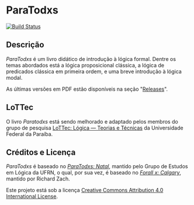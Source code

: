 # ParaTodxs

[![Build
Status](https://github.com/lottec-ufpb/paratodxs/actions/workflows/main.yml/badge.svg)](https://github.com/lottec-ufpb/paratodxs/actions/workflows/main.yml)

## Descrição

_ParaTodxs_ é um livro didático de introdução à lógica formal.
Dentre os temas abordados está a lógica proposicional clássica, a lógica de predicados clássica em primeira ordem, e uma breve introdução à lógica modal. 

As últimas versões em PDF estão disponíveis na seção "[Releases](https://github.com/lottecc-ufpb/paratodxs/releases)".

## LoTTec

O livro _Paratodxs_ está sendo melhorado e adaptado pelos membros do grupo de pesquisa [LoTTec: Lógica — Teorias e Técnicas](https://lottec.pontofixo.net.br) da Universidade Federal da Paraíba.


## Créditos e Licença

_ParaTodxs_ é baseado no [_ParaTodxs: Natal_](https://github.com/Grupo-de-Estudos-em-Logica-da-UFRN/Para-Todxs-Natal), mantido pelo Grupo de Estudos em Lógica da UFRN, o qual, por sua vez, é baseado no [_Forall x: Calgary_](https://github.com/rzach/forallx-yyc), mantido por Richard Zach.

Este projeto está sob a licença [Creative Commons Attribution 4.0 International License](http://creativecommons.org/licenses/by/4.0/).
